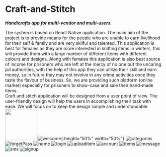 # Craft-and-Stitch
***Handicrafts app for multi-vendor and multi-users.***

The system is based on React Native application. The main aim of the project is to provide means for the people who are unable to earn livelihood for their self & family and are very skilful and talented. This application is best for females as they are more interested in knitting items in winters, this will provide them with a large number of different items with different colours and designs. Along with females this application is also best source of income for prisoners who are left at the mercy of no one but the uncaring jail authorities, with the help of this app they can utilize their skill and earn money, so in future they may not involve in any crime activities once they taste the flavour of business. So, we are providing such platform (online market) especially for prisoners to show-case and sale their hand-made items.  
Craft and stitch application will be designed from a user point of view. The user-friendly design will help the users in accomplishing their task with ease. We will focus on to keep the design simple and understandable. 
 <img src="https://user-images.githubusercontent.com/58082294/140819325-ae3cabcf-c88c-466a-9121-64999476b508.jpg" width="100" height="100">
![welcome](https://user-images.githubusercontent.com/58082294/140819325-ae3cabcf-c88c-466a-9121-64999476b508.jpg){:height="50%" width="50%"}
![categories](https://user-images.githubusercontent.com/58082294/140819390-eed11d47-80e6-4731-9eb3-7d36f1df3073.jpg)
![forgetPass](https://user-images.githubusercontent.com/58082294/140819429-3956cd5c-bf0c-40b6-a12f-9d1f2bb15ca8.jpg)
![home](https://user-images.githubusercontent.com/58082294/140819441-c0789fb2-6f25-4ba5-b268-a07f52aeecc1.jpg)
![login](https://user-images.githubusercontent.com/58082294/140819469-05430a7e-e0a3-4d97-8bd8-98555a9f6ce9.jpg)
![uploaditem](https://user-images.githubusercontent.com/58082294/140819474-b27de6f1-4b0a-432e-8149-e9be66bb1f13.jpg)
![account](https://user-images.githubusercontent.com/58082294/140819486-ec95eef6-069f-4597-913b-069e7d310eb5.jpg)
![items](https://user-images.githubusercontent.com/58082294/140819492-a0aa503f-0f84-4d73-a37b-6c7dc8f631cb.jpg)
![message](https://user-images.githubusercontent.com/58082294/140819503-5cd2e7df-a427-4d86-b96d-8fbe588d3db0.jpg)
![sms](https://user-images.githubusercontent.com/58082294/140819506-201ad2f0-056e-4818-99d9-b77bd8e9c120.jpg)
![signup](https://user-images.githubusercontent.com/58082294/140819511-f20ba529-d369-47f9-bf1d-40f8dc4a3060.jpg)
